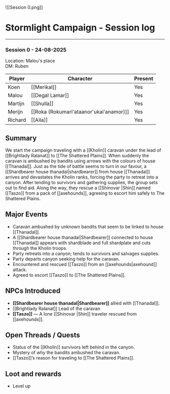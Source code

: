 ![[Session 0.png]]
# Stormlight Campaign - Session log
___

### Session 0 - 24-08-2025 
Location: Malou's place<br>
DM: Ruben

| Player  | Character                               | Present |
| ------- | --------------------------------------- | ------- |
| Koen    | [[Merikal]]                             | Yes     |
| Malou   | [[Degal Lamar]]                         | Yes     |
| Martijn | [[Shulla]]                              | Yes     |
| Merijn  | [[Roka (Rokumari'ataanor'ukai'anamor)]] | Yes     |
| Richard | [[Aila]]                                | Yes     |

## Summary  
We start the campaign traveling with a [[Kholin]] caravan under the lead of [[Brightlady Ralanat]] to [[The Shattered Plains]]. When suddenly the caravan is ambushed by bandits using arrows with the colours of house [[Thanadal]]. Just as the tide of battle seems to turn in our favour, a [[Shardbearer house thanadal|shardbearer]] from house [[Thanadal]] arrives and devastates the Kholin ranks, forcing the party to retreat into a canyon. After tending to survivors and gathering supplies, the group sets out to find aid. Along the way, they rescue a [[Shinovar |Shin]] named [[Taszo]] from a pack of [[axehounds]], agreeing to escort him safely to The Shattered Plains.  

## Major Events  
- Caravan ambushed by unknown bandits that seem to be linked to house [[Thanadal]].  
- A [[Shardbearer house thanadal|Shardbearer]] connected to house [[Thanadal]] appears with shardblade and full shardplate and cuts through the Kholin troops.  
- Party retreats into a canyon; tends to survivors and salvages supplies.  
- Party departs canyon seeking help for the caravan.  
- Encountered and rescued [[Taszo]] from an [[axehounds|axehound]] attack.  
- Agreed to escort [[Taszo]] to [[The Shattered Plains]].  

## NPCs Introduced  
- **[[Shardbearer house thanadal|Shardbearer]]** allied with [[Thanadal]].  
- [[Brightlady Ralanat]] Lead of the caravan
- **[[Taszo]]** — A lone [[Shinovar |Shin]] traveler rescued from [[axehounds]].  

## Open Threads / Quests  
- Status of the [[Kholin]] survivors left behind in the canyon.  
- Mystery of why the bandits ambushed the caravan.  
- [[Taszo]]’s reason for traveling to [[The Shattered Plains]].  

## Loot and rewards
- Level up


